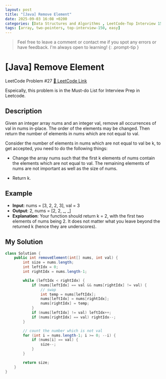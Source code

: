 ```yaml
---
layout: post
title: "[Java] Remove Element"
date: 2025-09-03 16:08 +0200
categories: [Data Structures and Algorithms , LeetCode-Top Interview 150]
tags: [array, two-pointers, top-interview-150, easy]
---
```


> Feel free to leave a comment or contact me if you spot any errors or have feedback. I'm always open to learning!
{: .prompt-tip }
 

# [Java] Remove Element

LeetCode Problem #27 [🔗 LeetCode Link](https://leetcode.com/problems/remove-element/description/?envType=study-plan-v2&envId=top-interview-150)


Espeically, this problem is in the Must-do List for Interview Prep in Leetcode. 


## Description

Given an integer array nums and an integer val, remove all occurrences of val in nums in-place. The order of the elements may be changed. Then return the number of elements in nums which are not equal to val.

Consider the number of elements in nums which are not equal to val be k, to get accepted, you need to do the following things:

* Change the array nums such that the first k elements of nums contain the elements which are not equal to val. The remaining elements of nums are not important as well as the size of nums.

* Return k.


## Example


* **Input**: nums = [3, 2, 2, 3], val = 3
* **Output**: 2, nums = [2, 2, \_, \_]
* **Explanation**: Your function should return k = 2, with the first two elements of nums being 2.
It does not matter what you leave beyond the returned k (hence they are underscores).


## My Solution

```java
class Solution {
    public int removeElement(int[] nums, int val) {
        int size = nums.length;
        int leftIdx = 0; 
        int rightIdx = nums.length-1;

        while (leftIdx < rightIdx) {
            if (nums[leftIdx] == val && nums[rightIdx] != val) {
                // swap
                int temp = nums[leftIdx];
                nums[leftIdx] = nums[rightIdx];
                nums[rightIdx] = temp;
            }
            if (nums[leftIdx] != val) leftIdx++;
            if (nums[rightIdx] == val) rightIdx--;
        }

        // count the number which is not val
        for (int i = nums.length-1; i >= 0; --i) {
            if (nums[i] == val) {
                size--;
            }
        }

        return size;
    }
}
```
